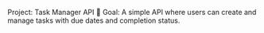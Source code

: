 Project: Task Manager API
🔹 Goal: A simple API where users can create and manage tasks with due dates and completion status.

